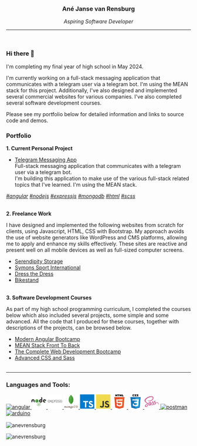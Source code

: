 <h3 align="center">Ané Janse van Rensburg</h3>
<p align="center"><em >Aspiring Software Developer</em></p>

<hr>
<br>

### Hi there 👋

I'm completing my final year of high school in May 2024.

I'm currently working on a full-stack messaging application that communicates with a telegram user via a telegram bot. I'm using the MEAN stack for this project. Additionally, I've also designed and implemented several commercial websites for various companies. I've also completed several software development courses.

Please see my portfolio below for detailed information and links to source code and demos.

### Portfolio

**1. Current Personal Project**
- [Telegram Messaging App](https://github.com/AnevRensburg/telegram-app)<br>
Full-stack messaging application that communicates with a telegram user via a telegram bot.<br>
I'm building this application to make use of the various full-stack related topics that I've learned. I'm using the MEAN stack.<br>

*[#angular](https://angular.io) [#nodejs](https://nodejs.org) [#expressjs](https://expressjs.com) [#mongodb](https://www.mongodb.com/) [#html](https://www.w3.org/html/) [#scss](https://sass-lang.com)*
<br><br>

**2. Freelance Work**<br>

I have designed and implemented the following websites from scratch for clients, using Javascript, HTML, CSS with Bootstrap. My approach avoids the use of website generators like WordPress and CMS platforms, allowing me to apply and enhance my skills effectively. These sites are reactive and present well on all mobile devices as well as full-sized computer screens.

- [Serendipity Storage](https://github.com/AnevRensburg/serendipity-storage)
- [Symons Sport International](https://github.com/AnevRensburg/symons-sport)
- [Dress the Dress](https://github.com/AnevRensburg/dress-the-dress)
- [Bikestand](https://github.com/AnevRensburg/bike-stand)
<br><br>

**3. Software Development Courses**<br>

As part of my high school programming curriculum, I completed the courses below which also included several projects, some simple and some advanced.  All the code that I produced for these courses, together with descriptions of the projects, can be browsed below.

- [Modern Angular Bootcamp](https://github.com/AnevRensburg/the-modern-angular-bootcamp)
- [MEAN Stack Front To Back](https://github.com/AnevRensburg/mean-stack-front-to-back)
- [The Complete Web Development Bootcamp](https://github.com/AnevRensburg/the-modern-angular-bootcamp)
- [Advanced CSS and Sass](https://github.com/AnevRensburg/natours)
<br><br>
<hr>

### Languages and Tools:
<a href="https://angular.io" target="_blank" rel="noreferrer"> <img src="https://angular.io/assets/images/logos/angular/angular.svg" alt="angular" width="40" height="40"/> </a> <a href="https://nodejs.org" target="_blank" rel="noreferrer"> <img src="https://raw.githubusercontent.com/devicons/devicon/master/icons/nodejs/nodejs-original-wordmark.svg" alt="nodejs" width="40" height="40"/> </a> <a href="https://expressjs.com" target="_blank" rel="noreferrer"> <img src="https://raw.githubusercontent.com/devicons/devicon/master/icons/express/express-original-wordmark.svg" alt="express" width="40" height="40"/> </a> <a href="https://www.mongodb.com/" target="_blank" rel="noreferrer"> <img src="https://raw.githubusercontent.com/devicons/devicon/master/icons/mongodb/mongodb-original-wordmark.svg" alt="mongodb" width="40" height="40"/> </a><a href="https://www.typescriptlang.org/" target="_blank" rel="noreferrer"> <img src="https://raw.githubusercontent.com/devicons/devicon/master/icons/typescript/typescript-original.svg" alt="typescript" width="40" height="40"/> </a> <a href="https://developer.mozilla.org/en-US/docs/Web/JavaScript" target="_blank" rel="noreferrer"> <img src="https://raw.githubusercontent.com/devicons/devicon/master/icons/javascript/javascript-original.svg" alt="javascript" width="40" height="40"/> </a><a href="https://www.w3.org/html/" target="_blank" rel="noreferrer"> <img src="https://raw.githubusercontent.com/devicons/devicon/master/icons/html5/html5-original-wordmark.svg" alt="html5" width="40" height="40"/> </a> <a href="https://www.w3schools.com/css/" target="_blank" rel="noreferrer"> <img src="https://raw.githubusercontent.com/devicons/devicon/master/icons/css3/css3-original-wordmark.svg" alt="css3" width="40" height="40"/> </a> <a href="https://sass-lang.com" target="_blank" rel="noreferrer"> <img src="https://raw.githubusercontent.com/devicons/devicon/master/icons/sass/sass-original.svg" alt="sass" width="40" height="40"/> </a> <a href="https://postman.com" target="_blank" rel="noreferrer"> <img src="https://www.vectorlogo.zone/logos/getpostman/getpostman-icon.svg" alt="postman" width="40" height="40"/> </a> <a href="https://www.arduino.cc/" target="_blank" rel="noreferrer"> <img src="https://cdn.worldvectorlogo.com/logos/arduino-1.svg" alt="arduino" width="40" height="40"/> </a> 

<p><img align="center" src="https://github-readme-streak-stats.herokuapp.com/?user=anevrensburg&" alt="anevrensburg" /></p>

<p><img src="https://komarev.com/ghpvc/?username=anevrensburg&label=Profile%20views&color=0e75b6&style=flat" alt="anevrensburg"/></p>
